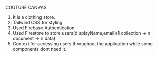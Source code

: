 COUTURE CANVAS 

1. It is a clothing store.
2. Tailwind CSS for styling
2. Used Firebase Authentication
3. Used Firestore to store users(displayName,email)(1 collection -> n document -> n data)
4. Context for accessing users throughout the application while some components dont need it.